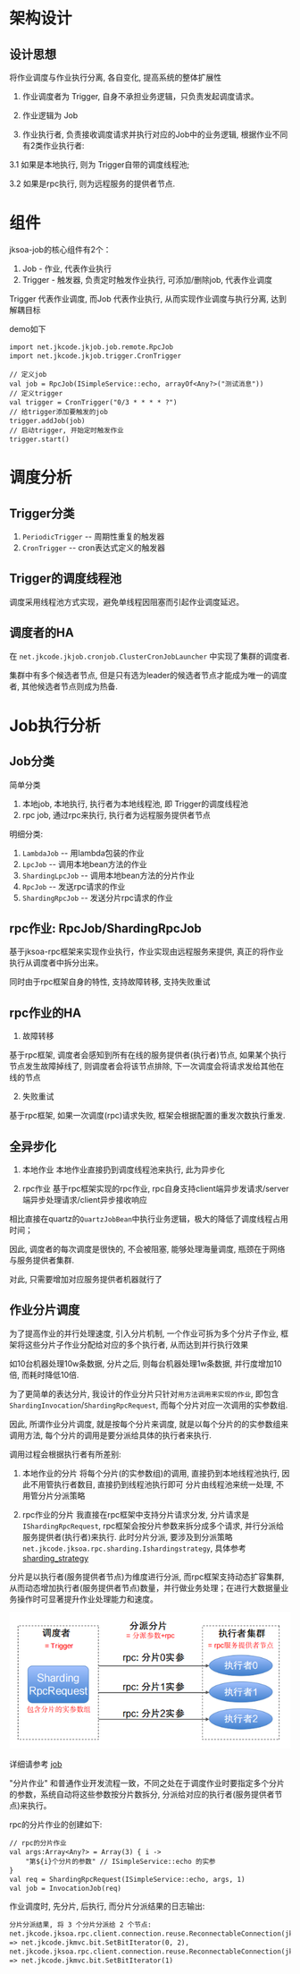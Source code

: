 # 架构设计

## 设计思想

将作业调度与作业执行分离, 各自变化, 提高系统的整体扩展性

1. 作业调度者为 Trigger, 自身不承担业务逻辑，只负责发起调度请求。

2. 作业逻辑为 Job

3. 作业执行者, 负责接收调度请求并执行对应的Job中的业务逻辑, 根据作业不同有2类作业执行者:

3.1 如果是本地执行, 则为 Trigger自带的调度线程池;

3.2 如果是rpc执行, 则为远程服务的提供者节点.

# 组件
jksoa-job的核心组件有2个：

1. Job - 作业, 代表作业执行
2. Trigger - 触发器, 负责定时触发作业执行, 可添加/删除job, 代表作业调度

Trigger 代表作业调度, 而Job 代表作业执行, 从而实现作业调度与执行分离, 达到解耦目标

demo如下

```
import net.jkcode.jkjob.job.remote.RpcJob
import net.jkcode.jkjob.trigger.CronTrigger

// 定义job
val job = RpcJob(ISimpleService::echo, arrayOf<Any?>("测试消息"))
// 定义trigger
val trigger = CronTrigger("0/3 * * * * ?")
// 给trigger添加要触发的job
trigger.addJob(job)
// 启动trigger, 开始定时触发作业
trigger.start()
```

# 调度分析

## Trigger分类
1. `PeriodicTrigger` -- 周期性重复的触发器
2. `CronTrigger` -- cron表达式定义的触发器

## Trigger的调度线程池
调度采用线程池方式实现，避免单线程因阻塞而引起作业调度延迟。

## 调度者的HA
在 `net.jkcode.jkjob.cronjob.ClusterCronJobLauncher` 中实现了集群的调度者.

集群中有多个候选者节点, 但是只有选为leader的候选者节点才能成为唯一的调度者, 其他候选者节点则成为热备.

# Job执行分析

## Job分类

简单分类
1. 本地job, 本地执行, 执行者为本地线程池, 即 Trigger的调度线程池
2. rpc job, 通过rpc来执行, 执行者为远程服务提供者节点

明细分类:
1. `LambdaJob` -- 用lambda包装的作业
2. `LpcJob` -- 调用本地bean方法的作业
3. `ShardingLpcJob` -- 调用本地bean方法的分片作业
4. `RpcJob` -- 发送rpc请求的作业
5. `ShardingRpcJob` -- 发送分片rpc请求的作业

## rpc作业: RpcJob/ShardingRpcJob

基于jksoa-rpc框架来实现作业执行，作业实现由远程服务来提供, 真正的将作业执行从调度者中拆分出来。

同时由于rpc框架自身的特性, 支持故障转移, 支持失败重试

## rpc作业的HA
1. 故障转移

基于rpc框架, 调度者会感知到所有在线的服务提供者(执行者)节点, 如果某个执行节点发生故障掉线了, 则调度者会将该节点排除, 下一次调度会将请求发给其他在线的节点

2. 失败重试

基于rpc框架, 如果一次调度(rpc)请求失败, 框架会根据配置的重发次数执行重发.

## 全异步化

1. 本地作业
本地作业直接扔到调度线程池来执行, 此为异步化

2. rpc作业
基于rpc框架实现的rpc作业, rpc自身支持client端异步发请求/server端异步处理请求/client异步接收响应

相比直接在quartz的`QuartzJobBean`中执行业务逻辑，极大的降低了调度线程占用时间；

因此, 调度者的每次调度是很快的, 不会被阻塞, 能够处理海量调度, 瓶颈在于网络与服务提供者集群.

对此, 只需要增加对应服务提供者机器就行了

## 作业分片调度

为了提高作业的并行处理速度, 引入分片机制, 一个作业可拆为多个分片子作业, 框架将这些分片子作业分配给对应的多个执行者, 从而达到并行执行效果

如10台机器处理10w条数据, 分片之后, 则每台机器处理1w条数据, 并行度增加10倍, 而耗时降低10倍.

为了更简单的表达分片, 我设计的作业分片只针对`用方法调用来实现的作业`, 即包含 `ShardingInvocation`/`ShardingRpcRequest`, 而每个分片对应一次调用的实参数组.

因此, 所谓作业分片调度, 就是按每个分片来调度, 就是以每个分片的的实参数组来调用方法, 每个分片的调用是要分派给具体的执行者来执行.

调用过程会根据执行者有所差别:

1. 本地作业的分片
将每个分片(的实参数组)的调用, 直接扔到本地线程池执行, 因此不用管执行者数目, 直接扔到线程池执行即可
分片由线程池来统一处理, 不用管分片分派策略

2. rpc作业的分片
我直接在rpc框架中支持分片请求分发, 分片请求是 `IShardingRpcRequest`, rpc框架会按分片参数来拆分成多个请求, 并行分派给服务提供者(执行者)来执行.
此时分片分派, 要涉及到分派策略 `net.jkcode.jksoa.rpc.sharding.Ishardingstrategy`, 具体参考 [sharding_strategy](sharding_strategy.md)

分片是以执行者(服务提供者节点)为维度进行分派, 而rpc框架支持动态扩容集群, 从而动态增加执行者(服务提供者节点)数量，并行做业务处理；在进行大数据量业务操作时可显著提升作业处理能力和速度。

![](img/sharding.png)

详细请参考 [job](job.md)

"分片作业" 和普通作业开发流程一致，不同之处在于调度作业时要指定多个分片的参数，系统自动将这些参数按分片数拆分, 分派给对应的执行者(服务提供者节点)来执行。

rpc的分片作业的创建如下:

```
// rpc的分片作业
val args:Array<Any?> = Array(3) { i ->
    "第${i}个分片的参数" // ISimpleService::echo 的实参
}
val req = ShardingRpcRequest(ISimpleService::echo, args, 1)
val job = InvocationJob(req)
```

作业调度时, 先分片, 后执行, 而分片分派结果的日志输出:

```
分片分派结果, 将 3 个分片分派给 2 个节点:
net.jkcode.jksoa.rpc.client.connection.reuse.ReconnectableConnection(jkr://192.168.61.183:9080) => net.jkcode.jkmvc.bit.SetBitIterator(0, 2),
net.jkcode.jksoa.rpc.client.connection.reuse.ReconnectableConnection(jkr://192.168.61.184:9080) => net.jkcode.jkmvc.bit.SetBitIterator(1)
```

